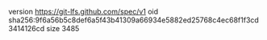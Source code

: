 version https://git-lfs.github.com/spec/v1
oid sha256:9f6a56b5c8def6a5f43b41309a66934e5882ed25768c4ec68f1f3cd3414126cd
size 3485
